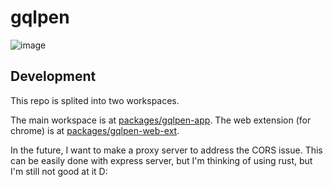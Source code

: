 # gqlpen

![image](https://user-images.githubusercontent.com/38707148/221241094-c6485c53-cadf-4bd0-8153-f2502fab6d8b.png)

## Development

This repo is splited into two workspaces.

The main workspace is at [packages/gqlpen-app](https://github.com/azmy60/gqlpen/tree/main/packages/gqlpen-app). The web extension (for chrome) is at [packages/gqlpen-web-ext](https://github.com/azmy60/gqlpen/tree/main/packages/gqlpen-web-ext).

In the future, I want to make a proxy server to address the CORS issue. This can be easily done with express server, but I'm thinking of using rust, but I'm still not good at it D:
